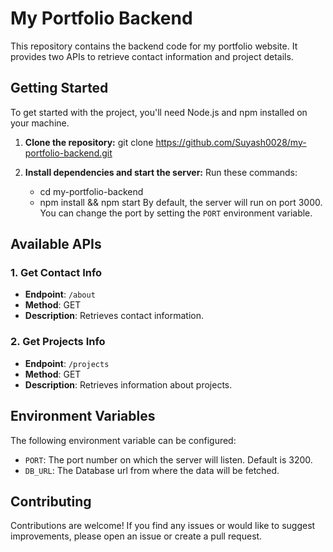 # My Portfolio Backend
This repository contains the backend code for my portfolio website. It provides two APIs to retrieve contact information and project details.

## Getting Started
To get started with the project, you'll need Node.js and npm installed on your machine.

1. **Clone the repository:**
git clone https://github.com/Suyash0028/my-portfolio-backend.git

2. **Install dependencies and start the server:**
Run these commands:
   - cd my-portfolio-backend
   - npm install && npm start
By default, the server will run on port 3000. You can change the port by setting the `PORT` environment variable.

## Available APIs

### 1. Get Contact Info

- **Endpoint**: `/about`
- **Method**: GET
- **Description**: Retrieves contact information.

### 2. Get Projects Info

- **Endpoint**: `/projects`
- **Method**: GET
- **Description**: Retrieves information about projects.

## Environment Variables

The following environment variable can be configured:

- `PORT`: The port number on which the server will listen. Default is 3200.
- `DB_URL`: The Database url from where the data will be fetched.

## Contributing
Contributions are welcome! If you find any issues or would like to suggest improvements, please open an issue or create a pull request.